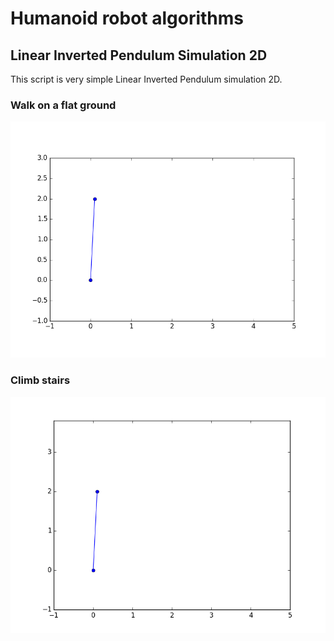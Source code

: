 # Humanoid robot algorithms

## Linear Inverted Pendulum Simulation 2D

This script is very simple Linear Inverted Pendulum simulation 2D.

### Walk on a flat ground

![lip2d](lin_inv_pend_2d/lip2d.gif)

### Climb stairs

![lip2d_stair](lin_inv_pend_2d/lip2d_stair.gif)